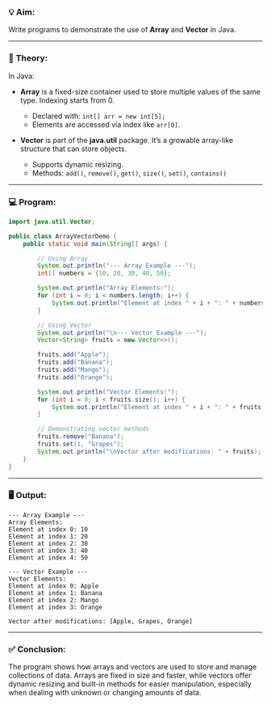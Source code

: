 ### 💡 **Aim:**
Write programs to demonstrate the use of **Array** and **Vector** in Java.

---

### 📘 **Theory:**

In Java:

- **Array** is a fixed-size container used to store multiple values of the same type. Indexing starts from 0.
  - Declared with: `int[] arr = new int[5];`
  - Elements are accessed via index like `arr[0]`.

- **Vector** is part of the **java.util** package. It’s a growable array-like structure that can store objects.
  - Supports dynamic resizing.
  - Methods: `add()`, `remove()`, `get()`, `size()`, `set()`, `contains()`

---

### 💻 **Program:**

```java
import java.util.Vector;

public class ArrayVectorDemo {
    public static void main(String[] args) {

        // Using Array
        System.out.println("--- Array Example ---");
        int[] numbers = {10, 20, 30, 40, 50};

        System.out.println("Array Elements:");
        for (int i = 0; i < numbers.length; i++) {
            System.out.println("Element at index " + i + ": " + numbers[i]);
        }

        // Using Vector
        System.out.println("\n--- Vector Example ---");
        Vector<String> fruits = new Vector<>();

        fruits.add("Apple");
        fruits.add("Banana");
        fruits.add("Mango");
        fruits.add("Orange");

        System.out.println("Vector Elements:");
        for (int i = 0; i < fruits.size(); i++) {
            System.out.println("Element at index " + i + ": " + fruits.get(i));
        }

        // Demonstrating vector methods
        fruits.remove("Banana");
        fruits.set(1, "Grapes");
        System.out.println("\nVector after modifications: " + fruits);
    }
}
```

---

### 🖥️ **Output:**

```
--- Array Example ---
Array Elements:
Element at index 0: 10
Element at index 1: 20
Element at index 2: 30
Element at index 3: 40
Element at index 4: 50

--- Vector Example ---
Vector Elements:
Element at index 0: Apple
Element at index 1: Banana
Element at index 2: Mango
Element at index 3: Orange

Vector after modifications: [Apple, Grapes, Orange]
```

---

### ✅ **Conclusion:**

The program shows how arrays and vectors are used to store and manage collections of data. Arrays are fixed in size and faster, while vectors offer dynamic resizing and built-in methods for easier manipulation, especially when dealing with unknown or changing amounts of data.
